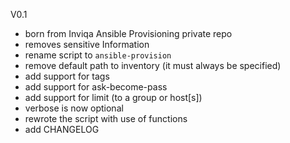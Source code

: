 V0.1
* born from Inviqa Ansible Provisioning private repo
* removes sensitive Information
* rename script to `ansible-provision`
* remove default path to inventory (it must always be specified)
* add support for tags
* add support for ask-become-pass
* add support for limit (to a group or host[s])
* verbose is now optional
* rewrote the script with use of functions
* add CHANGELOG
